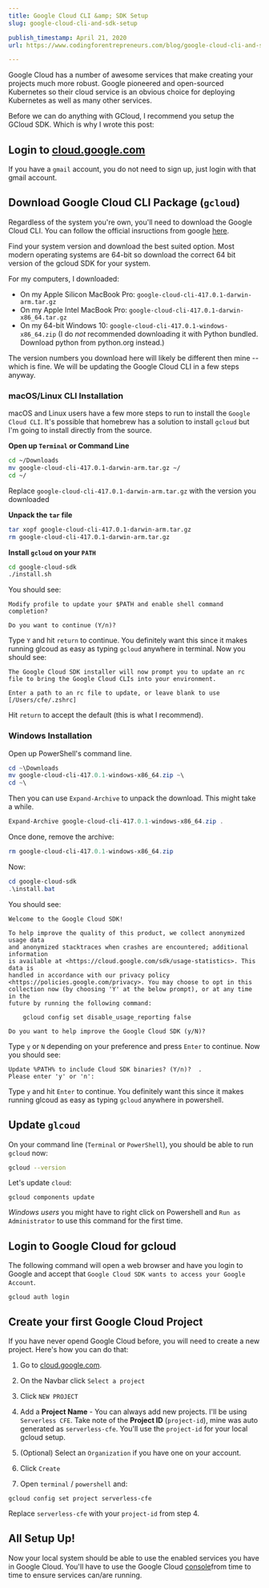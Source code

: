 ```yaml
---
title: Google Cloud CLI &amp; SDK Setup
slug: google-cloud-cli-and-sdk-setup

publish_timestamp: April 21, 2020
url: https://www.codingforentrepreneurs.com/blog/google-cloud-cli-and-sdk-setup/

---
```



Google Cloud has a number of awesome services that make creating your projects much more robust. Google pioneered and open-sourced Kubernetes so their cloud service is an obvious choice for deploying Kubernetes as well as many other services.

Before we can do anything with GCloud, I recommend you setup the GCloud SDK. Which is why I wrote this post:

## Login to [cloud.google.com](https://cloud.google.com)
If you have a `gmail` account, you do not need to sign up, just login with that gmail account.


## Download Google Cloud CLI Package (`gcloud`)
Regardless of the system you're own, you'll need to download the Google Cloud CLI. You can follow the official insructions from google [here](https://cloud.google.com/sdk/docs/downloads-versioned-archives#installation_instructions).

Find your system version and download the best suited option. Most modern operating systems are 64-bit so download the correct 64 bit version of the gcloud SDK for your system. 

For my computers, I downloaded:
- On my Apple Silicon MacBook Pro: `google-cloud-cli-417.0.1-darwin-arm.tar.gz`
- On my Apple Intel MacBook Pro: `google-cloud-cli-417.0.1-darwin-x86_64.tar.gz`
- On my 64-bit Windows 10: `google-cloud-cli-417.0.1-windows-x86_64.zip` (I do _not_ recommended downloading it with Python bundled. Download python from python.org instead.)

The version numbers you download here will likely be different then mine -- which is fine. We will be updating the Google Cloud CLI in a few steps anyway.


### macOS/Linux CLI Installation
macOS and Linux users have a few more steps to run to install the `Google Cloud CLI`. It's possible that homebrew has a solution to install `gcloud` but I'm going to install directly from the source.


__Open up `Terminal` or Command Line__
```bash
cd ~/Downloads
mv google-cloud-cli-417.0.1-darwin-arm.tar.gz ~/
cd ~/
```
Replace `google-cloud-cli-417.0.1-darwin-arm.tar.gz` with the version you downloaded

__Unpack the `tar` file__
```bash
tar xopf google-cloud-cli-417.0.1-darwin-arm.tar.gz
rm google-cloud-cli-417.0.1-darwin-arm.tar.gz
```

__Install `gcloud` on your `PATH`__
```bash
cd google-cloud-sdk
./install.sh
```

You should see:
```
Modify profile to update your $PATH and enable shell command 
completion?

Do you want to continue (Y/n)? 
```

Type `Y` and hit `return` to continue. You definitely want this since it makes running glcoud as easy as typing `gcloud` anywhere in terminal. Now you should see:
```
The Google Cloud SDK installer will now prompt you to update an rc 
file to bring the Google Cloud CLIs into your environment.

Enter a path to an rc file to update, or leave blank to use 
[/Users/cfe/.zshrc]
```
Hit `return` to accept the default (this is what I recommend).


### Windows Installation

Open up PowerShell's command line.

```powershell
cd ~\Downloads
mv google-cloud-cli-417.0.1-windows-x86_64.zip ~\
cd ~\
```

Then you can use `Expand-Archive` to unpack the download. This might take a while.
```powershell
Expand-Archive google-cloud-cli-417.0.1-windows-x86_64.zip .
```
Once done, remove the archive:
```powershell
rm google-cloud-cli-417.0.1-windows-x86_64.zip
```
Now:
```powershell
cd google-cloud-sdk
.\install.bat
```

You should see:
```
Welcome to the Google Cloud SDK!

To help improve the quality of this product, we collect anonymized usage data
and anonymized stacktraces when crashes are encountered; additional information
is available at <https://cloud.google.com/sdk/usage-statistics>. This data is
handled in accordance with our privacy policy
<https://policies.google.com/privacy>. You may choose to opt in this
collection now (by choosing 'Y' at the below prompt), or at any time in the
future by running the following command:

    gcloud config set disable_usage_reporting false

Do you want to help improve the Google Cloud SDK (y/N)?
```
Type `y` or `N` depending on your preference and press `Enter` to continue. Now you should see:
```
Update %PATH% to include Cloud SDK binaries? (Y/n)?  .
Please enter 'y' or 'n':
```
Type `y` and hit `Enter` to continue. You definitely want this since it makes running glcoud as easy as typing `gcloud` anywhere in powershell.


## Update `glcoud`
On your command line (`Terminal` or `PowerShell`), you should be able to run `gcloud` now:

```bash
gcloud --version
```

Let's update `cloud`:
```
gcloud components update
```
_Windows users_ you might have to right click on Powershell and `Run as Administrator` to use this command for the first time.

## Login to Google Cloud for gcloud

The following command will open a web browser and have you login to Google and accept that `Google Cloud SDK wants to access your Google Account`.

```
gcloud auth login
```


## Create your first Google Cloud Project
If you have never opend Google Cloud before, you will need to create a new project. Here's how you can do that:

1. Go to [cloud.google.com](https://cloud.google.com).

2. On the Navbar click `Select a project`

3. Click `NEW PROJECT`

4. Add a __Project Name__ - You can always add new projects. I'll be using `Serverless CFE`. Take note of the __Project ID__ (`project-id`), mine was auto generated as `serverless-cfe`. You'll use the `project-id` for your local gcloud setup.

5. (Optional) Select an `Organization` if you have one on your account.

6. Click `Create`

7. Open `terminal` / `powershell` and:

```
gcloud config set project serverless-cfe
```
Replace `serverless-cfe` with your `project-id` from step 4.

## All Setup Up!
Now your local system should be able to use the enabled services you have in Google Cloud. You'll have to use the Google Cloud [console](https://console.cloud.google.com])from time to time to ensure services can/are running.
